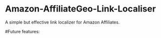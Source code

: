 # Amazon-AffiliateGeo-Link-Localiser
A simple but effective link localizer for Amazon Affiliates.

#Future features:
